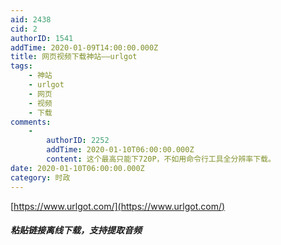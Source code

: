 ```yaml
---
aid: 2438
cid: 2
authorID: 1541
addTime: 2020-01-09T14:00:00.000Z
title: 网页视频下载神站——urlgot
tags:
    - 神站
    - urlgot
    - 网页
    - 视频
    - 下载
comments:
    -
        authorID: 2252
        addTime: 2020-01-10T06:00:00.000Z
        content: 这个最高只能下720P，不如用命令行工具全分辨率下载。
date: 2020-01-10T06:00:00.000Z
category: 时政
---
```


[https://www.urlgot.com/](https://www.urlgot.com/)

##### [](#%E7%B2%98%E8%B4%B4%E9%93%BE%E6%8E%A5%E7%A6%BB%E7%BA%BF%E4%B8%8B%E8%BD%BD-%E6%94%AF%E6%8C%81%E6%8F%90%E5%8F%96%E9%9F%B3%E9%A2%91)粘贴链接离线下载，支持提取音频
